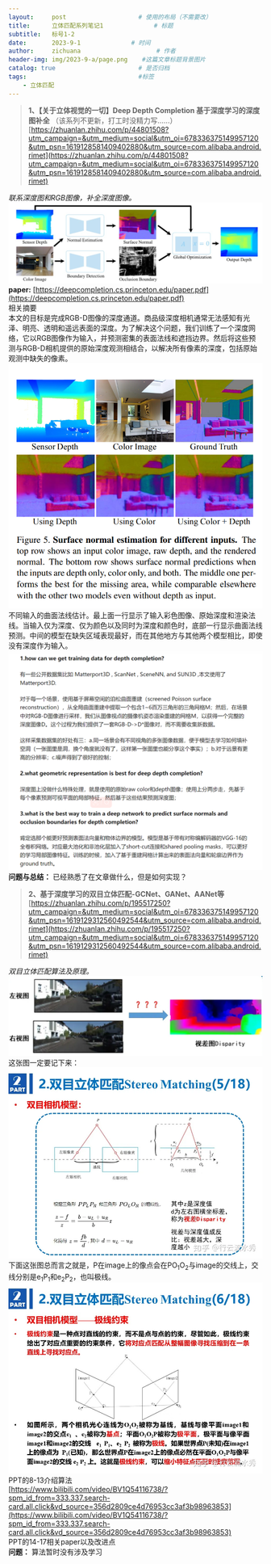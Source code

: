 ```yaml
---
layout:     post                    # 使用的布局（不需要改）
title:      立体匹配系列笔记1              # 标题 
subtitle:   标号1-2
date:       2023-9-1              # 时间
author:     zichuana                     # 作者
header-img: img/2023-9-a/page.png    #这篇文章标题背景图片
catalog: true                       # 是否归档
tags:                               #标签
    - 立体匹配
---
```

>**1、【关于立体视觉的一切】Deep Depth Completion 基于深度学习的深度图补全** 
>（该系列不更新，打工时没精力写......） 
>[https://zhuanlan.zhihu.com/p/44801508?utm_campaign=&utm_medium=social&utm_oi=678336375149957120&utm_psn=1619128581409402880&utm_source=com.alibaba.android.rimet](https://zhuanlan.zhihu.com/p/44801508?utm_campaign=&utm_medium=social&utm_oi=678336375149957120&utm_psn=1619128581409402880&utm_source=com.alibaba.android.rimet)  

*联系深度图和RGB图像，补全深度图像。*  
![image](/img/2023-9-a/a.png)  
**paper:** [https://deepcompletion.cs.princeton.edu/paper.pdf](https://deepcompletion.cs.princeton.edu/paper.pdf)  
相关摘要    
本文的目标是完成RGB-D图像的深度通道。商品级深度相机通常无法感知有光泽、明亮、透明和遥远表面的深度。为了解决这个问题，我们训练了一个深度网络，它以RGB图像作为输入，并预测密集的表面法线和遮挡边界。然后将这些预测与RGB-D相机提供的原始深度观测相结合，以解决所有像素的深度，包括原始观测中缺失的像素。  
![image](/img/2023-9-a/a2.png)  
不同输入的曲面法线估计。最上面一行显示了输入彩色图像、原始深度和渲染法线。当输入仅为深度、仅为颜色以及同时为深度和颜色时，底部一行显示曲面法线预测。中间的模型在缺失区域表现最好，而在其他地方与其他两个模型相比，即使没有深度作为输入。    
![image](/img/2023-9-a/a3.png)  
**问题与总结：** 已经熟悉了在文章做什么，但是如何实现？  
>**2、基于深度学习的双目立体匹配-GCNet、GANet、AANet等**  
>[https://zhuanlan.zhihu.com/p/195517250?utm_campaign=&utm_medium=social&utm_oi=678336375149957120&utm_psn=1619129312560492544&utm_source=com.alibaba.android.rimet](https://zhuanlan.zhihu.com/p/195517250?utm_campaign=&utm_medium=social&utm_oi=678336375149957120&utm_psn=1619129312560492544&utm_source=com.alibaba.android.rimet)  

*双目立体匹配算法及原理。*
![image](/img/2023-9-a/a4.png)  
这张图一定要记下来：  
![image](/img/2023-9-a/a5.png)  
下面这张图总而言之就是，P在image上的像点会在PO<sub>1</sub>O<sub>2</sub>与image的交线上，交线分别是e<sub>1</sub>P<sub>1</sub>和e<sub>2</sub>P<sub>2</sub>，也叫极线。  
![image](/img/2023-9-a/a6.png)  
PPT的8-13介绍算法  
[https://www.bilibili.com/video/BV1Q54116738/?spm_id_from=333.337.search-card.all.click&vd_source=356d2809ce4d76953cc3af3b98963853](https://www.bilibili.com/video/BV1Q54116738/?spm_id_from=333.337.search-card.all.click&vd_source=356d2809ce4d76953cc3af3b98963853)  
PPT的14-17相关paper以及改进点  
**问题：**  算法暂时没有涉及学习  

